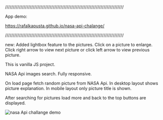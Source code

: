 /////////////////////////////////////////////////////////////////////////////

App demo: 

https://rafalkapusta.github.io/nasa-api-chalange/

/////////////////////////////////////////////////////////////////////////////

new: Added lightbox feature to the pictures. Click on a picture to enlarge. 
Click right arrow to view next picture or click left arrow to view previous picture.  

This is vanilla JS project.

NASA Api images search. 
Fully responsive.

On load page fetch random picture from NASA Api.
In desktop layout shows picture explanation. 
In mobile layout only picture title is shown.


After searching for pictures load more and back to the top buttons are displayed.


![nasa Api challange demo](nasaApi.gif)